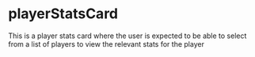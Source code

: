 # playerStatsCard
 This is a player stats card where the user is expected to be able to select from a list of players to view the relevant stats for the player
